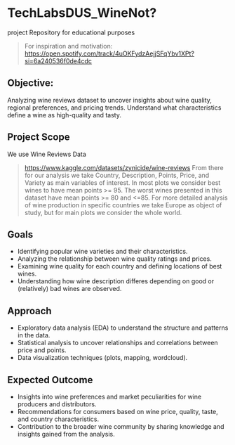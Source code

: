 # TechLabsDUS_WineNot?
project Repository for educational purposes
> For inspiration and motivation: https://open.spotify.com/track/4uOKFydzAejjSFqYbv1XPt?si=6a240536f0de4cdc

## Objective:
Analyzing wine reviews dataset to uncover insights about wine quality, regional preferences, and pricing trends. Understand what characteristics define a wine as high-quality and tasty.

## Project Scope
We use Wine Reviews Data 
> https://www.kaggle.com/datasets/zynicide/wine-reviews
From there for our analysis we take Country, Description, Points, Price, and Variety as main variables of interest.
In most plots we consider best wines to have mean points >= 95.
The worst wines presented in this dataset have mean points >= 80 and <=85.
For more detailed analysis of wine production in specific countries we take Europe as object of study, but for main plots we consider the whole world.

## Goals
- Identifying popular wine varieties and their characteristics.
- Analyzing the relationship between wine quality ratings and prices.
- Examining wine quality for each country and defining locations of best wines.
- Understanding how wine description differes depending on good or (relatively) bad wines are observed.

## Approach
- Exploratory data analysis (EDA) to understand the structure and patterns in the data.
- Statistical analysis to uncover relationships and correlations between price and points.
- Data visualization techniques (plots, mapping, wordcloud).

## Expected Outcome
- Insights into wine preferences and market peculiarities for wine producers and distributors.
- Recommendations for consumers based on wine price, quality, taste, and country characteristics.
- Contribution to the broader wine community by sharing knowledge and insights gained from the analysis.


